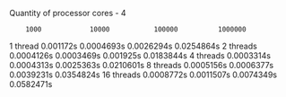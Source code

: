 Quantity of processor cores - 4

        1000            10000           100000          1000000
1 thread 0.001172s      0.0004693s      0.0026294s      0.0254864s
2 threads 0.0004126s    0.0003469s      0.001925s       0.0183844s
4 threads 0.0003314s    0.0004313s      0.0025363s      0.0210601s
8 threads 0.0005156s    0.0006377s      0.0039231s      0.0354824s
16 threads 0.0008772s   0.0011507s      0.0074349s      0.0582471s